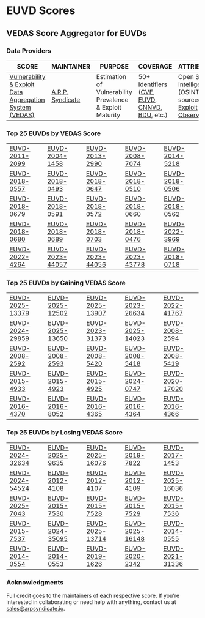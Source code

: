 
# EUVD Scores
## VEDAS Score Aggregator for EUVDs 

### Data Providers
| SCORE | MAINTAINER | PURPOSE | COVERAGE | ATTRIBUTION | FREQUENCY |
| ----- | ---------- | ------- | -------- | ----------- | --------- |
| [Vulnerability & Exploit Data Aggregation System (VEDAS)](https://vedas.arpsyndicate.io) | [A.R.P. Syndicate](https://www.arpsyndicate.io) | Estimation of Vulnerability Prevalence & Exploit Maturity | 50+ Identifiers ([CVE](https://github.com/ARPSyndicate/cve-scores), [EUVD](https://github.com/ARPSyndicate/euvd-scores), [CNNVD](https://github.com/ARPSyndicate/cnnvd-scores), [BDU](https://github.com/ARPSyndicate/bdu-scores), etc.) | Open Source Intelligence (OSINT) sourced from [Exploit Observer](https://www.exploit.observer) | 6-8 Hours |




<h3>Top 25 EUVDs by VEDAS Score</h3>

<table>
  <tr>
    <td><a href='https://vedas.arpsyndicate.io/?vuln=EUVD-2011-2099'>EUVD-2011-2099</a></td>
    <td><a href='https://vedas.arpsyndicate.io/?vuln=EUVD-2004-1458'>EUVD-2004-1458</a></td>
    <td><a href='https://vedas.arpsyndicate.io/?vuln=EUVD-2013-2990'>EUVD-2013-2990</a></td>
    <td><a href='https://vedas.arpsyndicate.io/?vuln=EUVD-2008-7074'>EUVD-2008-7074</a></td>
    <td><a href='https://vedas.arpsyndicate.io/?vuln=EUVD-2014-5218'>EUVD-2014-5218</a></td>
  </tr>
  <tr>
    <td><a href='https://vedas.arpsyndicate.io/?vuln=EUVD-2018-0557'>EUVD-2018-0557</a></td>
    <td><a href='https://vedas.arpsyndicate.io/?vuln=EUVD-2018-0493'>EUVD-2018-0493</a></td>
    <td><a href='https://vedas.arpsyndicate.io/?vuln=EUVD-2018-0647'>EUVD-2018-0647</a></td>
    <td><a href='https://vedas.arpsyndicate.io/?vuln=EUVD-2018-0510'>EUVD-2018-0510</a></td>
    <td><a href='https://vedas.arpsyndicate.io/?vuln=EUVD-2018-0506'>EUVD-2018-0506</a></td>
  </tr>
  <tr>
    <td><a href='https://vedas.arpsyndicate.io/?vuln=EUVD-2018-0679'>EUVD-2018-0679</a></td>
    <td><a href='https://vedas.arpsyndicate.io/?vuln=EUVD-2018-0591'>EUVD-2018-0591</a></td>
    <td><a href='https://vedas.arpsyndicate.io/?vuln=EUVD-2018-0572'>EUVD-2018-0572</a></td>
    <td><a href='https://vedas.arpsyndicate.io/?vuln=EUVD-2018-0660'>EUVD-2018-0660</a></td>
    <td><a href='https://vedas.arpsyndicate.io/?vuln=EUVD-2018-0562'>EUVD-2018-0562</a></td>
  </tr>
  <tr>
    <td><a href='https://vedas.arpsyndicate.io/?vuln=EUVD-2018-0680'>EUVD-2018-0680</a></td>
    <td><a href='https://vedas.arpsyndicate.io/?vuln=EUVD-2018-0689'>EUVD-2018-0689</a></td>
    <td><a href='https://vedas.arpsyndicate.io/?vuln=EUVD-2018-0703'>EUVD-2018-0703</a></td>
    <td><a href='https://vedas.arpsyndicate.io/?vuln=EUVD-2018-0476'>EUVD-2018-0476</a></td>
    <td><a href='https://vedas.arpsyndicate.io/?vuln=EUVD-2022-3969'>EUVD-2022-3969</a></td>
  </tr>
  <tr>
    <td><a href='https://vedas.arpsyndicate.io/?vuln=EUVD-2022-4264'>EUVD-2022-4264</a></td>
    <td><a href='https://vedas.arpsyndicate.io/?vuln=EUVD-2023-44057'>EUVD-2023-44057</a></td>
    <td><a href='https://vedas.arpsyndicate.io/?vuln=EUVD-2023-44056'>EUVD-2023-44056</a></td>
    <td><a href='https://vedas.arpsyndicate.io/?vuln=EUVD-2023-43778'>EUVD-2023-43778</a></td>
    <td><a href='https://vedas.arpsyndicate.io/?vuln=EUVD-2018-0718'>EUVD-2018-0718</a></td>
  </tr>
</table>


<h3>Top 25 EUVDs by Gaining VEDAS Score</h3>

<table>
  <tr>
    <td><a href='https://vedas.arpsyndicate.io/?vuln=EUVD-2025-13379'>EUVD-2025-13379</a></td>
    <td><a href='https://vedas.arpsyndicate.io/?vuln=EUVD-2025-12502'>EUVD-2025-12502</a></td>
    <td><a href='https://vedas.arpsyndicate.io/?vuln=EUVD-2025-13907'>EUVD-2025-13907</a></td>
    <td><a href='https://vedas.arpsyndicate.io/?vuln=EUVD-2023-26634'>EUVD-2023-26634</a></td>
    <td><a href='https://vedas.arpsyndicate.io/?vuln=EUVD-2022-41767'>EUVD-2022-41767</a></td>
  </tr>
  <tr>
    <td><a href='https://vedas.arpsyndicate.io/?vuln=EUVD-2024-29859'>EUVD-2024-29859</a></td>
    <td><a href='https://vedas.arpsyndicate.io/?vuln=EUVD-2025-13650'>EUVD-2025-13650</a></td>
    <td><a href='https://vedas.arpsyndicate.io/?vuln=EUVD-2023-31373'>EUVD-2023-31373</a></td>
    <td><a href='https://vedas.arpsyndicate.io/?vuln=EUVD-2025-14023'>EUVD-2025-14023</a></td>
    <td><a href='https://vedas.arpsyndicate.io/?vuln=EUVD-2008-2594'>EUVD-2008-2594</a></td>
  </tr>
  <tr>
    <td><a href='https://vedas.arpsyndicate.io/?vuln=EUVD-2008-2592'>EUVD-2008-2592</a></td>
    <td><a href='https://vedas.arpsyndicate.io/?vuln=EUVD-2008-2593'>EUVD-2008-2593</a></td>
    <td><a href='https://vedas.arpsyndicate.io/?vuln=EUVD-2008-5420'>EUVD-2008-5420</a></td>
    <td><a href='https://vedas.arpsyndicate.io/?vuln=EUVD-2008-5418'>EUVD-2008-5418</a></td>
    <td><a href='https://vedas.arpsyndicate.io/?vuln=EUVD-2008-5419'>EUVD-2008-5419</a></td>
  </tr>
  <tr>
    <td><a href='https://vedas.arpsyndicate.io/?vuln=EUVD-2015-4933'>EUVD-2015-4933</a></td>
    <td><a href='https://vedas.arpsyndicate.io/?vuln=EUVD-2015-4923'>EUVD-2015-4923</a></td>
    <td><a href='https://vedas.arpsyndicate.io/?vuln=EUVD-2015-4925'>EUVD-2015-4925</a></td>
    <td><a href='https://vedas.arpsyndicate.io/?vuln=EUVD-2024-0747'>EUVD-2024-0747</a></td>
    <td><a href='https://vedas.arpsyndicate.io/?vuln=EUVD-2020-17020'>EUVD-2020-17020</a></td>
  </tr>
  <tr>
    <td><a href='https://vedas.arpsyndicate.io/?vuln=EUVD-2016-4370'>EUVD-2016-4370</a></td>
    <td><a href='https://vedas.arpsyndicate.io/?vuln=EUVD-2016-8052'>EUVD-2016-8052</a></td>
    <td><a href='https://vedas.arpsyndicate.io/?vuln=EUVD-2016-4365'>EUVD-2016-4365</a></td>
    <td><a href='https://vedas.arpsyndicate.io/?vuln=EUVD-2016-4364'>EUVD-2016-4364</a></td>
    <td><a href='https://vedas.arpsyndicate.io/?vuln=EUVD-2016-4366'>EUVD-2016-4366</a></td>
  </tr>
</table>


<h3>Top 25 EUVDs by Losing VEDAS Score</h3>

<table>
  <tr>
    <td><a href='https://vedas.arpsyndicate.io/?vuln=EUVD-2024-32634'>EUVD-2024-32634</a></td>
    <td><a href='https://vedas.arpsyndicate.io/?vuln=EUVD-2025-9635'>EUVD-2025-9635</a></td>
    <td><a href='https://vedas.arpsyndicate.io/?vuln=EUVD-2025-16076'>EUVD-2025-16076</a></td>
    <td><a href='https://vedas.arpsyndicate.io/?vuln=EUVD-2019-7822'>EUVD-2019-7822</a></td>
    <td><a href='https://vedas.arpsyndicate.io/?vuln=EUVD-2017-1453'>EUVD-2017-1453</a></td>
  </tr>
  <tr>
    <td><a href='https://vedas.arpsyndicate.io/?vuln=EUVD-2024-54524'>EUVD-2024-54524</a></td>
    <td><a href='https://vedas.arpsyndicate.io/?vuln=EUVD-2012-4108'>EUVD-2012-4108</a></td>
    <td><a href='https://vedas.arpsyndicate.io/?vuln=EUVD-2012-4107'>EUVD-2012-4107</a></td>
    <td><a href='https://vedas.arpsyndicate.io/?vuln=EUVD-2012-4109'>EUVD-2012-4109</a></td>
    <td><a href='https://vedas.arpsyndicate.io/?vuln=EUVD-2025-16036'>EUVD-2025-16036</a></td>
  </tr>
  <tr>
    <td><a href='https://vedas.arpsyndicate.io/?vuln=EUVD-2025-7043'>EUVD-2025-7043</a></td>
    <td><a href='https://vedas.arpsyndicate.io/?vuln=EUVD-2015-7530'>EUVD-2015-7530</a></td>
    <td><a href='https://vedas.arpsyndicate.io/?vuln=EUVD-2015-7528'>EUVD-2015-7528</a></td>
    <td><a href='https://vedas.arpsyndicate.io/?vuln=EUVD-2015-7529'>EUVD-2015-7529</a></td>
    <td><a href='https://vedas.arpsyndicate.io/?vuln=EUVD-2015-7536'>EUVD-2015-7536</a></td>
  </tr>
  <tr>
    <td><a href='https://vedas.arpsyndicate.io/?vuln=EUVD-2015-7537'>EUVD-2015-7537</a></td>
    <td><a href='https://vedas.arpsyndicate.io/?vuln=EUVD-2024-35095'>EUVD-2024-35095</a></td>
    <td><a href='https://vedas.arpsyndicate.io/?vuln=EUVD-2025-13714'>EUVD-2025-13714</a></td>
    <td><a href='https://vedas.arpsyndicate.io/?vuln=EUVD-2025-16148'>EUVD-2025-16148</a></td>
    <td><a href='https://vedas.arpsyndicate.io/?vuln=EUVD-2014-0555'>EUVD-2014-0555</a></td>
  </tr>
  <tr>
    <td><a href='https://vedas.arpsyndicate.io/?vuln=EUVD-2014-0554'>EUVD-2014-0554</a></td>
    <td><a href='https://vedas.arpsyndicate.io/?vuln=EUVD-2014-0553'>EUVD-2014-0553</a></td>
    <td><a href='https://vedas.arpsyndicate.io/?vuln=EUVD-2019-1626'>EUVD-2019-1626</a></td>
    <td><a href='https://vedas.arpsyndicate.io/?vuln=EUVD-2020-2342'>EUVD-2020-2342</a></td>
    <td><a href='https://vedas.arpsyndicate.io/?vuln=EUVD-2021-31336'>EUVD-2021-31336</a></td>
  </tr>
</table>



### Acknowledgments
Full credit goes to the maintainers of each respective score.
If you're interested in collaborating or need help with anything, contact us at [sales@arpsyndicate.io](mailto:sales@arpsyndicate.io).
